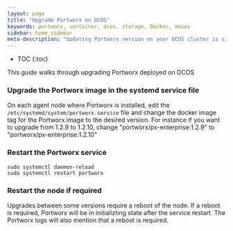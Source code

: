 ```yaml
---
layout: page
title: "Upgrade Portworx on DCOS"
keywords: portworx, container, dcos, storage, Docker, mesos
sidebar: home_sidebar
meta-description: "Updating Portworx version on your DCOS cluster is simple. Follow this guide to find out how."
---
```


* TOC
{:toc}

This guide walks through upgrading Portworx deployed on DCOS

### Upgrade the Portworx image in the systemd service file

On each agent node where Portworx is installed, edit the `/etc/systemd/system/portworx.service` file and change the docker image tag for
the Portworx image to the desired version. For instance if you want to upgrade from 1.2.9 to 1.2.10, change "portworx/px-enterprise:1.2.9" to "portworx/px-enterprise:1.2.10"

### Restart the Portworx service

```
sudo systemctl daemon-reload
sudo systemctl restart portworx
```

### Restart the node if required

Upgrades between some versions require a reboot of the node. If a reboot is required, Portworx will be in initializting state
after the service restart. The Portworx logs will also mention that a reboot is required.
